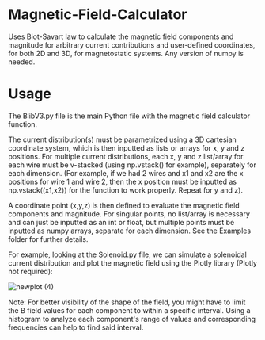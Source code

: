 # Magnetic-Field-Calculator
Uses Biot-Savart law to calculate the magnetic field components and magnitude for arbitrary current contributions and user-defined coordinates, for both 2D and 3D, for magnetostatic systems. Any version of numpy is needed.

# Usage
The BlibV3.py file is the main Python file with the magnetic field calculator function. 

The current distribution(s) must be parametrized using a 3D cartesian coordinate system, which is then inputted as lists or arrays for x, y and z positions. For multiple current distributions, each x, y and z list/array for each wire must be v-stacked (using np.vstack() for example), separately for each dimension. (For example, if we had 2 wires and x1 and x2 are the x positions for wire 1 and wire 2, then the x position must be inputted as np.vstack((x1,x2)) for the function to work properly. Repeat for y and z). 

A coordinate point (x,y,z) is then defined to evaluate the magnetic field components and magnitude. For singular points, no list/array is necessary and can just be inputted as an int or float, but multiple points must be inputted as numpy arrays, separate for each dimension. See the Examples folder for further details. 

For example, looking at the Solenoid.py file, we can simulate a solenoidal current distribution and plot the magnetic field using the Plotly library (Plotly not required):

![newplot (4)](https://github.com/user-attachments/assets/c950aa6c-ed06-4fda-93d9-7f3f5b352130)

Note: For better visibility of the shape of the field, you might have to limit the B field values for each component to within a specific interval. Using a histogram to analyze each component's range of values and corresponding frequencies can help to find said interval. 
